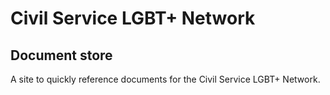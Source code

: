 # Civil Service LGBT+ Network

## Document store

A site to quickly reference documents for the Civil Service LGBT+ Network.
